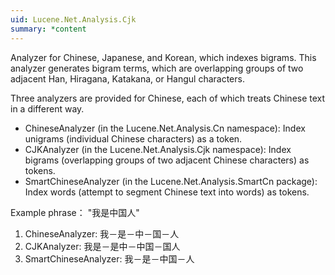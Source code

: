 ```yaml
---
uid: Lucene.Net.Analysis.Cjk
summary: *content
---
```


<!--
 Licensed to the Apache Software Foundation (ASF) under one or more
 contributor license agreements.  See the NOTICE file distributed with
 this work for additional information regarding copyright ownership.
 The ASF licenses this file to You under the Apache License, Version 2.0
 (the "License"); you may not use this file except in compliance with
 the License.  You may obtain a copy of the License at

     https://www.apache.org/licenses/LICENSE-2.0

 Unless required by applicable law or agreed to in writing, software
 distributed under the License is distributed on an "AS IS" BASIS,
 WITHOUT WARRANTIES OR CONDITIONS OF ANY KIND, either express or implied.
 See the License for the specific language governing permissions and
 limitations under the License.
-->

Analyzer for Chinese, Japanese, and Korean, which indexes bigrams. 
This analyzer generates bigram terms, which are overlapping groups of two adjacent Han, Hiragana, Katakana, or Hangul characters.

 Three analyzers are provided for Chinese, each of which treats Chinese text in a different way.

* ChineseAnalyzer (in the Lucene.Net.Analysis.Cn namespace): Index unigrams (individual Chinese characters) as a token.
* CJKAnalyzer (in the Lucene.Net.Analysis.Cjk namespace): Index bigrams (overlapping groups of two adjacent Chinese characters) as tokens.
* SmartChineseAnalyzer (in the Lucene.Net.Analysis.SmartCn package): Index words (attempt to segment Chinese text into words) as tokens.

Example phrase： "我是中国人"

1. ChineseAnalyzer: 我－是－中－国－人
2. CJKAnalyzer: 我是－是中－中国－国人
3. SmartChineseAnalyzer: 我－是－中国－人 